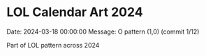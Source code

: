 # LOL Calendar Art 2024

Date: 2024-03-18 00:00:00
Message: O pattern (1,0) (commit 1/12)

Part of LOL pattern across 2024
